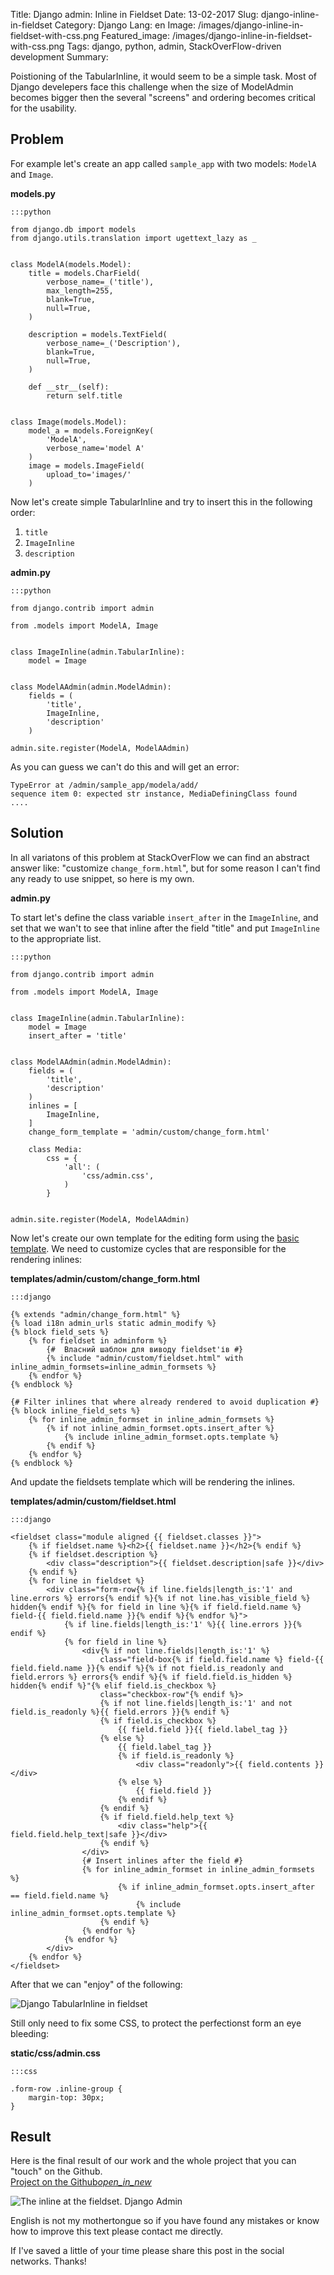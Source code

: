 Title: Django admin: Inline in Fieldset
Date: 13-02-2017
Slug: django-inline-in-fieldset
Category: Django
Lang: en
Image: /images/django-inline-in-fieldset-with-css.png
Featured_image: /images/django-inline-in-fieldset-with-css.png
Tags: django, python, admin, StackOverFlow-driven development
Summary: 


Poistioning of the TabularInline, it would seem to be a simple task. Most of Django develepers face
this challenge when the size of ModelAdmin becomes bigger then the several "screens" and ordering
becomes critical for the usability.

## Problem

For example let's create an app called `sample_app` with two models: `ModelA` and `Image`.

__models.py__

```
:::python 

from django.db import models
from django.utils.translation import ugettext_lazy as _


class ModelA(models.Model):
    title = models.CharField(
        verbose_name=_('title'),
        max_length=255,
        blank=True,
        null=True,
    )

    description = models.TextField(
        verbose_name=_('Description'),
        blank=True,
        null=True,
    )

    def __str__(self):
        return self.title


class Image(models.Model):
    model_a = models.ForeignKey(
        'ModelA',
        verbose_name='model A'
    )
    image = models.ImageField(
        upload_to='images/'
    )

```

Now let's create simple TabularInline and try to insert this in the following order:

1. `title`
2. `ImageInline`
3. `description`

__admin.py__

```
:::python

from django.contrib import admin

from .models import ModelA, Image


class ImageInline(admin.TabularInline):
    model = Image


class ModelAAdmin(admin.ModelAdmin):
    fields = (
        'title',
        ImageInline,
        'description'
    )

admin.site.register(ModelA, ModelAAdmin)

```
As you can guess we can't do this and will get an error:

```
TypeError at /admin/sample_app/modela/add/
sequence item 0: expected str instance, MediaDefiningClass found
....
```

## Solution

In all variatons of this problem at StackOverFlow we can find an abstract answer like: "customize
`change_form.html`", but for some reason I can't find any ready to use snippet, so here is my own.

__admin.py__

To start let's define the class variable `insert_after` in the `ImageInline`, and set that we wan't to see that
inline after the field "title" and put `ImageInline` to the appropriate list.

```
:::python

from django.contrib import admin

from .models import ModelA, Image


class ImageInline(admin.TabularInline):
    model = Image
    insert_after = 'title'


class ModelAAdmin(admin.ModelAdmin):
    fields = (
        'title',
        'description'
    )
    inlines = [
        ImageInline,
    ]
    change_form_template = 'admin/custom/change_form.html'

    class Media:
        css = {
            'all': (
                'css/admin.css',
            )
        }


admin.site.register(ModelA, ModelAAdmin)
```

Now let's create our own template for the editing form using
the
[basic template](https://github.com/django/django/blob/master/django/contrib/admin/templates/admin/change_form.html). We
need to customize cycles that are responsible for the rendering inlines:

__templates/admin/custom/change_form.html__


```
:::django

{% extends "admin/change_form.html" %}
{% load i18n admin_urls static admin_modify %}
{% block field_sets %}
    {% for fieldset in adminform %}
        {#  Власний шаблон для виводу fieldset'ів #}
        {% include "admin/custom/fieldset.html" with inline_admin_formsets=inline_admin_formsets %}
    {% endfor %}
{% endblock %}

{# Filter inlines that where already rendered to avoid duplication #}
{% block inline_field_sets %}
    {% for inline_admin_formset in inline_admin_formsets %}
        {% if not inline_admin_formset.opts.insert_after %}
            {% include inline_admin_formset.opts.template %}
        {% endif %}
    {% endfor %}
{% endblock %}
```

And update the fieldsets template which will be rendering the inlines.

__templates/admin/custom/fieldset.html__

```
:::django

<fieldset class="module aligned {{ fieldset.classes }}">
    {% if fieldset.name %}<h2>{{ fieldset.name }}</h2>{% endif %}
    {% if fieldset.description %}
        <div class="description">{{ fieldset.description|safe }}</div>
    {% endif %}
    {% for line in fieldset %}
        <div class="form-row{% if line.fields|length_is:'1' and line.errors %} errors{% endif %}{% if not line.has_visible_field %} hidden{% endif %}{% for field in line %}{% if field.field.name %} field-{{ field.field.name }}{% endif %}{% endfor %}">
            {% if line.fields|length_is:'1' %}{{ line.errors }}{% endif %}
            {% for field in line %}
                <div{% if not line.fields|length_is:'1' %}
                    class="field-box{% if field.field.name %} field-{{ field.field.name }}{% endif %}{% if not field.is_readonly and field.errors %} errors{% endif %}{% if field.field.is_hidden %} hidden{% endif %}"{% elif field.is_checkbox %}
                    class="checkbox-row"{% endif %}>
                    {% if not line.fields|length_is:'1' and not field.is_readonly %}{{ field.errors }}{% endif %}
                    {% if field.is_checkbox %}
                        {{ field.field }}{{ field.label_tag }}
                    {% else %}
                        {{ field.label_tag }}
                        {% if field.is_readonly %}
                            <div class="readonly">{{ field.contents }}</div>
                        {% else %}
                            {{ field.field }}
                        {% endif %}
                    {% endif %}
                    {% if field.field.help_text %}
                        <div class="help">{{ field.field.help_text|safe }}</div>
                    {% endif %}
                </div>
                {# Insert inlines after the field #}
                {% for inline_admin_formset in inline_admin_formsets %}
                        {% if inline_admin_formset.opts.insert_after == field.field.name %}
                            {% include inline_admin_formset.opts.template %}
                    {% endif %}
                {% endfor %}
            {% endfor %}
        </div>
    {% endfor %}
</fieldset>
```

After that we can "enjoy" of the following:

![Django TabularInline in fieldset](/images/django-inline-in-fieldset.png)

Still only need to fix some CSS, to protect the perfectionst form an eye bleeding:

__static/css/admin.css__

```
:::css

.form-row .inline-group {
    margin-top: 30px;
}
```

## Result

<p style="margin-bottom: 0">Here is the final result of our work and the whole project that you can
"touch" on the Github.</p>
<div class="col-xs-12 col-sm-12 text-center" style="margin-bottom:10px;">
<a class="btn btn-success btn-raised btn-lg" href="https://github.com/linevich/samples/tree/master/inlines_in_fieldsets"
target="_blabk">
Project on the Github<i class="material-icons">open_in_new</i>
</a>
</div>

![The inline at the fieldset. Django Admin](/images/django-inline-in-fieldset-with-css.png)

English is not my mothertongue so if you have found any mistakes or know how to improve this text
please contact me directly.

If I've saved a little of your time please share this post in the social networks. Thanks!
